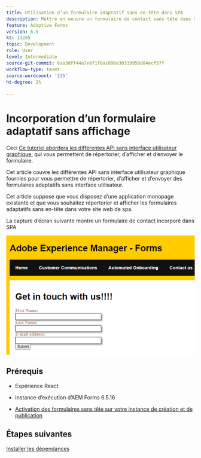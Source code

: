 ```yaml
---
title: Utilisation d’un formulaire adaptatif sans en-tête dans SPA
description: Mettre en oeuvre un formulaire de contact sans tête dans SPA
feature: Adaptive Forms
version: 6.5
kt: 13285
topic: Development
role: User
level: Intermediate
source-git-commit: 6aa3dff44a7e6f1f8ac896e30319958d84ecf57f
workflow-type: tm+mt
source-wordcount: '135'
ht-degree: 2%

---
```



# Incorporation d’un formulaire adaptatif sans affichage

Ceci [Ce tutoriel abordera les différentes API sans interface utilisateur graphique.](https://opensource.adobe.com/aem-forms-af-runtime/api/#section/Introduction) qui vous permettent de répertorier, d’afficher et d’envoyer le formulaire.

Cet article couvre les différentes API sans interface utilisateur graphique fournies pour vous permettre de répertorier, d’afficher et d’envoyer des formulaires adaptatifs sans interface utilisateur.

Cet article suppose que vous disposez d’une application monopage existante et que vous souhaitez répertorier et afficher les formulaires adaptatifs sans en-tête dans votre site web de spa.

La capture d’écran suivante montre un formulaire de contact incorporé dans SPA

![contact-us-form](./assets/contact-us-form.png)

## Prérequis

* Expérience React

* Instance d’exécution d’AEM Forms 6.5.16

* [Activation des formulaires sans tête sur votre instance de création et de publication](https://experienceleague.adobe.com/docs/experience-manager-headless-adaptive-forms/using/quick-setup/enable-headless-adaptive-forms-and-core-components.html?lang=en)

## Étapes suivantes

[Installer les dépendances](./install-af-react-libraries.md)

